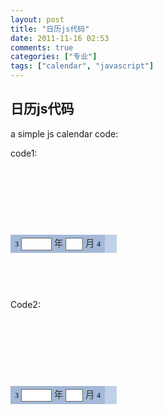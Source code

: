 ```yaml
---
layout: post
title: "日历js代码"
date: 2011-11-16 02:53
comments: true
categories: ["专业"]
tags: ["calendar", "javascript"]
---
```

## 日历js代码
a simple js calendar code:

code1:
<pre>
<Script LANGUAGE="JavaScript">
var months = new Array("一", "二", "三","四", "五", "六", "七", "八", "九","十", "十一", "十二");
var daysInMonth = new Array(31, 28, 31, 30, 31, 30, 31, 31,30, 31, 30, 31);
var days = new Array("日","一", "二", "三","四", "五", "六");
var classTemp;
var today=new getToday();
var year=today.year;
var month=today.month;
var newCal; 

function getDays(month, year) {
if (1 == month) return ((0 == year % 4) && (0 != (year % 100))) ||(0 == year % 400) ? 29 : 28;
else return daysInMonth[month];
}

function getToday() {
this.now = new Date();
this.year = this.now.getFullYear();
this.month = this.now.getMonth();
this.day = this.now.getDate();
}

function Calendar() {
newCal = new Date(year,month,1);
today = new getToday();   
var day = -1;
var startDay = newCal.getDay();
var endDay=getDays(newCal.getMonth(), newCal.getFullYear());
var daily = 0;
if ((today.year == newCal.getFullYear()) &&(today.month == newCal.getMonth()))
{
  day = today.day;
}
var caltable = document.all.caltable.tBodies.calendar;
var intDaysInMonth =getDays(newCal.getMonth(), newCal.getFullYear());

for (var intWeek = 0; intWeek < caltable.rows.length;intWeek++)
  for (var intDay = 0;intDay < caltable.rows[intWeek].cells.length;intDay++)
  {
  var cell = caltable.rows[intWeek].cells[intDay];
  var montemp=(newCal.getMonth()+1)<10?("0"+(newCal.getMonth()+1)):(newCal.getMonth()+1);       
  if ((intDay == startDay) && (0 == daily)){ daily = 1;}
  var daytemp=daily<10?("0"+daily):(daily);
  var d="<"+newCal.getFullYear()+"-"+montemp+"-"+daytemp+">";
  if(day==daily) cell.className="DayNow";
  else if(intDay==6) cell.className = "DaySat";
  else if (intDay==0) cell.className ="DaySun";
  else cell.className="Day";
  if ((daily > 0) && (daily <= intDaysInMonth))
  {
  cell.innerText = daily;
  daily++;
  } else
  {
  cell.className="CalendarTD";
  cell.innerText = "";
  }
}
document.all.year.value=year;
document.all.month.value=month+1;
}

function subMonth()
{
if ((month-1)<0)
{
  month=11;
  year=year-1;
} else
{
  month=month-1;
}
Calendar();
}

function addMonth()
{
if((month+1)>11)
{
  month=0;
  year=year+1;
} else
{
  month=month+1;
}
Calendar();
}

function setDate() 
{
if (document.all.month.value<1||document.all.month.value>12)
{
  alert("月的有效范围在1-12之间!");
  return;
}
year=Math.ceil(document.all.year.value);
month=Math.ceil(document.all.month.value-1);
Calendar();
}
</Script>

<Script>
function buttonOver()
{
var obj = window.event.srcElement;
obj.runtimeStyle.cssText = "background-color:#FFFFFF";
// obj.className="Hover";
}

function buttonOut()
{
var obj = window.event.srcElement;
window.setTimeout(function(){obj.runtimeStyle.cssText = "";},300);
}
</Script>

<Style>
Input {font-family: verdana;font-size: 9pt;text-decoration: none;background-color: #FFFFFF;height: 20px;border: 1px solid #666666;color:#000000;}

.Calendar {font-family: verdana;text-decoration: none;width: 170;background-color: #C0D0E8;font-size: 9pt;border:0px dotted #1C6FA5;}
.CalendarTD {font-family: verdana;font-size: 7pt;color: #000000;background-color:#f6f6f6;height: 20px;width:11%;text-align: center;}

.Title {font-family: verdana;font-size: 11pt;font-weight: normal;height: 24px;text-align: center;color: #333333;text-decoration: none;background-color: #A4B9D7;border-top-width: 1px;border-right-width: 1px;border-bottom-width: 1px;border-left-width: 1px;border-bottom-style:1px;border-top-color: #999999;border-right-color: #999999;border-bottom-color: #999999;border-left-color: #999999;}

.Day {font-family: verdana;font-size: 7pt;color:#243F65;background-color: #E5E9F2;height: 20px;width:11%;text-align: center;}
.DaySat {font-family: verdana;font-size: 7pt;color:#FF0000;text-decoration: none;background-color:#E5E9F2;text-align: center;height: 18px;width: 12%;}
.DaySun {font-family: verdana;font-size: 7pt;color: #FF0000;text-decoration: none;background-color:#E5E9F2;text-align: center;height: 18px;width: 12%;}
.DayNow {font-family: verdana;font-size: 7pt;font-weight: bold;color: #000000;background-color: #FFFFFF;height: 20px;text-align: center;}

.DayTitle {font-family: verdana;font-size: 9pt;color: #000000;background-color: #C0D0E8;height: 20px;width:11%;text-align: center;}
.DaySatTitle {font-family: verdana;font-size: 9pt;color:#FF0000;text-decoration: none;background-color:#C0D0E8;text-align: center;height: 20px;width: 12%;}
.DaySunTitle {font-family: verdana;font-size: 9pt;color: #FF0000;text-decoration: none;background-color: #C0D0E8;text-align: center;height: 20px;width: 12%;}

.DayButton {font-family: Webdings;font-size: 9pt;font-weight: bold;color: #243F65;cursor:hand;text-decoration: none;}

</Style>


<table border="0" cellpadding="0" cellspacing="1" class="Calendar" id="caltable">
<thead>
  <tr align="center" valign="middle"> 
<td colspan="7" class="Title">
  <a href="javaScript:subMonth();" title="上一月" Class="DayButton">3</a> <input name="year" type="text" size="4" maxlength="4" onkeydown="if (event.keyCode==13){setDate()}" onkeyup="this.value=this.value.replace(/[^0-9]/g,'')" onpaste="this.value=this.value.replace(/[^0-9]/g,'')"> 年 <input name="month" type="text" size="1" maxlength="2" onkeydown="if (event.keyCode==13){setDate()}" onkeyup="this.value=this.value.replace(/[^0-9]/g,'')" onpaste="this.value=this.value.replace(/[^0-9]/g,'')"> 月 <a href="JavaScript:addMonth();" title="下一月" Class="DayButton">4</a>
</td>
</tr>
<tr align="center" valign="middle"> 
<Script LANGUAGE="JavaScript"> 
  document.write("<TD class=DaySunTitle id=diary >" + days[0] + "</TD>"); 
  for (var intLoop = 1; intLoop < days.length-1;intLoop++) 
  document.write("<TD class=DayTitle id=diary>" + days[intLoop] + "</TD>"); 
  document.write("<TD class=DaySatTitle id=diary>" + days[intLoop] + "</TD>"); 
</Script>
</TR> 
</thead>
<TBODY border=1 cellspacing="0" cellpadding="0" ID="calendar" ALIGN=CENTER ONCLICK="getDiary()">
<Script LANGUAGE="JavaScript">
for (var intWeeks = 0; intWeeks < 6; intWeeks++)
{
  document.write("<TR style='cursor:hand'>");
  for (var intDays = 0; intDays < days.length;intDays++) document.write("<TD class=CalendarTD onMouseover='buttonOver();' onMouseOut='buttonOut();'></TD>");
  document.write("</TR>");
} 
</Script>
</TBODY>
</TABLE>
<Script LANGUAGE="JavaScript">
Calendar();
</Script>

</pre>

Code2:
<pre>
<Script LANGUAGE="JavaScript">
var months = new Array("一", "二", "三","四", "五", "六", "七", "八", "九","十", "十一", "十二");
var daysInMonth = new Array(31, 28, 31, 30, 31, 30, 31, 31,30, 31, 30, 31);
var days = new Array("日","一", "二", "三","四", "五", "六");
var classTemp;
var today=new getToday();
var year=today.year;
var month=today.month;
var newCal; 

function getDays(month, year) {
if (1 == month) return ((0 == year % 4) && (0 != (year % 100))) ||(0 == year % 400) ? 29 : 28;
else return daysInMonth[month];
}

function getToday() {
this.now = new Date();
this.year = this.now.getFullYear();
this.month = this.now.getMonth();
this.day = this.now.getDate();
}

function Calendar() {
newCal = new Date(year,month,1);
today = new getToday();   
var day = -1;
var startDay = newCal.getDay();
var endDay=getDays(newCal.getMonth(), newCal.getFullYear());
var daily = 0;
if ((today.year == newCal.getFullYear()) &&(today.month == newCal.getMonth()))
{
  day = today.day;
}
var caltable = document.all.caltable.tBodies.calendar;
var intDaysInMonth =getDays(newCal.getMonth(), newCal.getFullYear());

for (var intWeek = 0; intWeek < caltable.rows.length;intWeek++)
  for (var intDay = 0;intDay < caltable.rows[intWeek].cells.length;intDay++)
  {
  var cell = caltable.rows[intWeek].cells[intDay];
  var montemp=(newCal.getMonth()+1)<10?("0"+(newCal.getMonth()+1)):(newCal.getMonth()+1);       
  if ((intDay == startDay) && (0 == daily)){ daily = 1;}
  var daytemp=daily<10?("0"+daily):(daily);
  var d="<"+newCal.getFullYear()+"-"+montemp+"-"+daytemp+">";
  if(day==daily) cell.className="DayNow";
  else if(intDay==6) cell.className = "DaySat";
  else if (intDay==0) cell.className ="DaySun";
  else cell.className="Day";
  if ((daily > 0) && (daily <= intDaysInMonth))
  {
  cell.innerText = daily;
  daily++;
  } else
  {
  cell.className="CalendarTD";
  cell.innerText = "";
  }
}
document.all.year.value=year;
document.all.month.value=month+1;
}

function subMonth()
{
if ((month-1)<0)
{
  month=11;
  year=year-1;
} else
{
  month=month-1;
}
Calendar();
}

function addMonth()
{
if((month+1)>11)
{
  month=0;
  year=year+1;
} else
{
  month=month+1;
}
Calendar();
}

function setDate() 
{
if (document.all.month.value<1||document.all.month.value>12)
{
  alert("月的有效范围在1-12之间!");
  return;
}
year=Math.ceil(document.all.year.value);
month=Math.ceil(document.all.month.value-1);
Calendar();
}
</Script>

<Script>
function buttonOver()
{
var obj = window.event.srcElement;
obj.runtimeStyle.cssText = "background-color:#FFFFFF";
// obj.className="Hover";
}

function buttonOut()
{
var obj = window.event.srcElement;
window.setTimeout(function(){obj.runtimeStyle.cssText = "";},300);
}
</Script>

<Style>
Input {font-family: verdana;font-size: 9pt;text-decoration: none;background-color: #FFFFFF;height: 20px;border: 1px solid #666666;color:#000000;}

.Calendar {font-family: verdana;text-decoration: none;width: 170;background-color: #C0D0E8;font-size: 9pt;border:0px dotted #1C6FA5;}
.CalendarTD {font-family: verdana;font-size: 7pt;color: #000000;background-color:#f6f6f6;height: 20px;width:11%;text-align: center;}

.Title {font-family: verdana;font-size: 11pt;font-weight: normal;height: 24px;text-align: center;color: #333333;text-decoration: none;background-color: #A4B9D7;border-top-width: 1px;border-right-width: 1px;border-bottom-width: 1px;border-left-width: 1px;border-bottom-style:1px;border-top-color: #999999;border-right-color: #999999;border-bottom-color: #999999;border-left-color: #999999;}

.Day {font-family: verdana;font-size: 7pt;color:#243F65;background-color: #E5E9F2;height: 20px;width:11%;text-align: center;}
.DaySat {font-family: verdana;font-size: 7pt;color:#FF0000;text-decoration: none;background-color:#E5E9F2;text-align: center;height: 18px;width: 12%;}
.DaySun {font-family: verdana;font-size: 7pt;color: #FF0000;text-decoration: none;background-color:#E5E9F2;text-align: center;height: 18px;width: 12%;}
.DayNow {font-family: verdana;font-size: 7pt;font-weight: bold;color: #000000;background-color: #FFFFFF;height: 20px;text-align: center;}

.DayTitle {font-family: verdana;font-size: 9pt;color: #000000;background-color: #C0D0E8;height: 20px;width:11%;text-align: center;}
.DaySatTitle {font-family: verdana;font-size: 9pt;color:#FF0000;text-decoration: none;background-color:#C0D0E8;text-align: center;height: 20px;width: 12%;}
.DaySunTitle {font-family: verdana;font-size: 9pt;color: #FF0000;text-decoration: none;background-color: #C0D0E8;text-align: center;height: 20px;width: 12%;}

.DayButton {font-family: Webdings;font-size: 9pt;font-weight: bold;color: #243F65;cursor:hand;text-decoration: none;}

</Style>


<table border="0" cellpadding="0" cellspacing="1" class="Calendar" id="caltable">
<thead>
  <tr align="center" valign="middle"> 
<td colspan="7" class="Title">
  <a href="javaScript:subMonth();" title="上一月" Class="DayButton">3</a> <input name="year" type="text" size="4" maxlength="4" onkeydown="if (event.keyCode==13){setDate()}" onkeyup="this.value=this.value.replace(/[^0-9]/g,'')" onpaste="this.value=this.value.replace(/[^0-9]/g,'')"> 年 <input name="month" type="text" size="1" maxlength="2" onkeydown="if (event.keyCode==13){setDate()}" onkeyup="this.value=this.value.replace(/[^0-9]/g,'')" onpaste="this.value=this.value.replace(/[^0-9]/g,'')"> 月 <a href="JavaScript:addMonth();" title="下一月" Class="DayButton">4</a>
</td>
</tr>
<tr align="center" valign="middle"> 
<Script LANGUAGE="JavaScript"> 
  document.write("<TD class=DaySunTitle id=diary >" + days[0] + "</TD>"); 
  for (var intLoop = 1; intLoop < days.length-1;intLoop++) 
  document.write("<TD class=DayTitle id=diary>" + days[intLoop] + "</TD>"); 
  document.write("<TD class=DaySatTitle id=diary>" + days[intLoop] + "</TD>"); 
</Script>
</TR> 
</thead>
<TBODY border=1 cellspacing="0" cellpadding="0" ID="calendar" ALIGN=CENTER ONCLICK="getDiary()">
<Script LANGUAGE="JavaScript">
for (var intWeeks = 0; intWeeks < 6; intWeeks++)
{
  document.write("<TR style='cursor:hand'>");
  for (var intDays = 0; intDays < days.length;intDays++) document.write("<TD class=CalendarTD onMouseover='buttonOver();' onMouseOut='buttonOut();'></TD>");
  document.write("</TR>");
} 
</Script>
</TBODY>
</TABLE>
<Script LANGUAGE="JavaScript">
Calendar();
</Script>

</pre>
